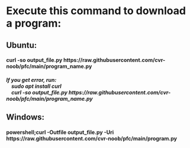 <h1>Execute this command to download a program:</h1>
<h2>Ubuntu:</h2>
<h4>curl -so output_file.py https://raw.githubusercontent.com/cvr-noob/pfc/main/program_name.py</h4>
<h5>If you get error, run:<br>
&emsp;sudo apt install curl<br>
&emsp;curl -so output_file.py https://raw.githubusercontent.com/cvr-noob/pfc/main/program_name.py</h5>
<h2>Windows:</h2>
<h4>powershell;curl -Outfile output_file.py -Uri https://raw.githubusercontent.com/cvr-noob/pfc/main/program.py</h4>
